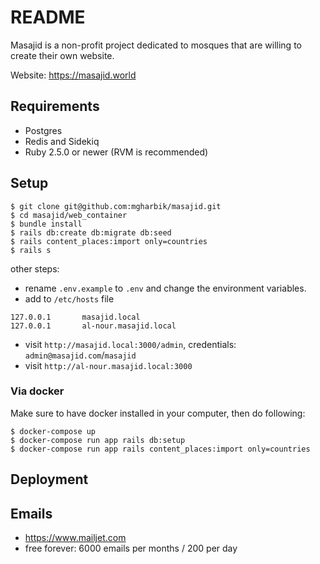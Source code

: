 # README

Masajid is a non-profit project dedicated to mosques that are willing to create their own website.

Website: https://masajid.world

## Requirements

- Postgres
- Redis and Sidekiq
- Ruby 2.5.0 or newer (RVM is recommended)

## Setup

```
$ git clone git@github.com:mgharbik/masajid.git
$ cd masajid/web_container
$ bundle install
$ rails db:create db:migrate db:seed
$ rails content_places:import only=countries
$ rails s
```

other steps:

- rename `.env.example` to `.env` and change the environment variables.
- add to `/etc/hosts` file
```
127.0.0.1       masajid.local
127.0.0.1       al-nour.masajid.local
```

- visit `http://masajid.local:3000/admin`, credentials: `admin@masajid.com`/`masajid`
- visit `http://al-nour.masajid.local:3000`

### Via docker

Make sure to have docker installed in your computer, then do following:

```
$ docker-compose up
$ docker-compose run app rails db:setup
$ docker-compose run app rails content_places:import only=countries
```

## Deployment

## Emails

- https://www.mailjet.com
- free forever: 6000 emails per months / 200 per day

